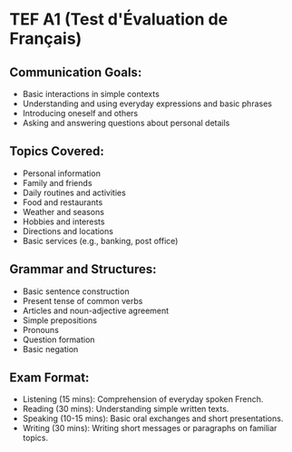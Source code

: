 # TEF A1 (Test d'Évaluation de Français)

## Communication Goals:

- Basic interactions in simple contexts
- Understanding and using everyday expressions and basic phrases
- Introducing oneself and others
- Asking and answering questions about personal details

## Topics Covered:

- Personal information
- Family and friends
- Daily routines and activities
- Food and restaurants
- Weather and seasons
- Hobbies and interests
- Directions and locations
- Basic services (e.g., banking, post office)

## Grammar and Structures:

- Basic sentence construction
- Present tense of common verbs
- Articles and noun-adjective agreement
- Simple prepositions
- Pronouns
- Question formation
- Basic negation

## Exam Format:

- Listening (15 mins): Comprehension of everyday spoken French.
- Reading (30 mins): Understanding simple written texts.
- Speaking (10-15 mins): Basic oral exchanges and short presentations.
- Writing (30 mins): Writing short messages or paragraphs on familiar topics.
